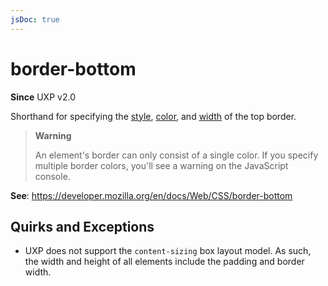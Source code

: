 ```yaml
---
jsDoc: true
---
```

# border-bottom

**Since** UXP v2.0

Shorthand for specifying the [style](../border-bottom-style/), [color](../border-bottom-color/), and [width](../border-bottom-width) of the top border.

> **Warning**
>
> An element's border can only consist of a single color. If you specify
> multiple border colors, you'll see a warning on the JavaScript console.

**See**: https://developer.mozilla.org/en/docs/Web/CSS/border-bottom  

## Quirks and Exceptions

* UXP does not support the `content-sizing` box layout model. As such, the width and height of all elements include the padding and border width.
